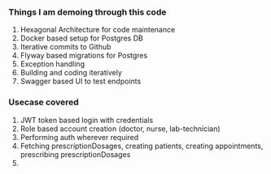 ### Things I am demoing through this code

1. Hexagonal Architecture for code maintenance
2. Docker based setup for Postgres DB
3. Iterative commits to Github
4. Flyway based migrations for Postgres
5. Exception handling
6. Building and coding iteratively
7. Swagger based UI to test endpoints


### Usecase covered
1. JWT token based login with credentials
2. Role based account creation (doctor, nurse, lab-technician)
3. Performing auth wherever required
4. Fetching prescriptionDosages, creating patients, creating appointments, prescribing prescriptionDosages
5. 